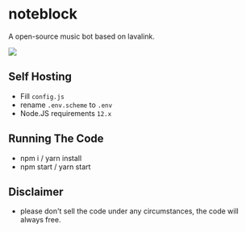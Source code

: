 # noteblock
A open-source music bot based on lavalink.

<a href="https://github.com/KagChi/noteblock"> <img src="https://cdn.discordapp.com/avatars/584333920875708426/8a4ed8376a2c612e30270783b74b6901.jpg?size=2048"/></a>

## Self Hosting
 - Fill `config.js`
 - rename `.env.scheme` to `.env`
 - Node.JS requirements `12.x`

## Running The Code
 - npm i / yarn install
 - npm start / yarn start

## Disclaimer
 - please don't sell the code under any circumstances, the code will always free.
